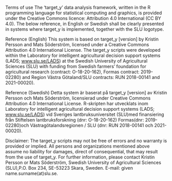 Terms of use
The ‘target_y’ data analysis framework, written in the R programming language for statistical computing and graphics, is provided under the Creative Commons licence: Attribution 4.0 International (CC BY 4.0). The below reference, in English or Swedish shall be clearly presented in systems where target_y is implemented, together with the SLU logotype.

Reference (English)
This system is based on target_y [version] by Kristin Persson and Mats Söderström, licensed under a Creative Commons Attribution 4.0 International License. The target_y scripts were developed within the Laboratory for intelligent agricultural decision support systems (LADS; www.slu.se/LADS) at the Swedish University of Agricultural Sciences (SLU) with funding from Swedish farmers’ foundation for agricultural research (contract: O-18-20-162), Formas contract: 2019-02280) and Region Västra Götaland/SLU contracts: RUN 2018-00141 and 2021-00020).

Reference (Swedish)
Detta system är baserat på target_y [version] av Kristin Persson och Mats Söderström, licensierad under Creative Commons Attribution 4.0 International License. R-skripten har utvecklats inom Laboratory for intelligent agricultural decision support systems (LADS; www.slu.se/LADS) vid Sveriges lantbruksuniversitet (SLU)med finansiering från Stiftelsen lantbruksforskning (dnr: O-18-20-162) Formas(dnr: 2019-02280)och Västragötalandsregionen / SLU (dnr: RUN 2018-00141 och 2021-00020).

Disclaimer:
The target_y scripts may not be free of errors and no warranty is provided or implied. All persons and organizations mentioned above assume no liability for damages, direct of consequential, that may result from the use of target_y. For further information, please contact Kristin Persson or Mats Söderström, Swedish University of Agricultural Sciences (SLU),P.O. Box 234, SE-53223 Skara, Sweden. E-mail: given name.surname(at)slu.se.
